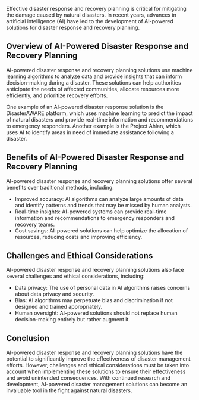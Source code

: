 
Effective disaster response and recovery planning is critical for mitigating the damage caused by natural disasters. In recent years, advances in artificial intelligence (AI) have led to the development of AI-powered solutions for disaster response and recovery planning.

Overview of AI-Powered Disaster Response and Recovery Planning
--------------------------------------------------------------

AI-powered disaster response and recovery planning solutions use machine learning algorithms to analyze data and provide insights that can inform decision-making during a disaster. These solutions can help authorities anticipate the needs of affected communities, allocate resources more efficiently, and prioritize recovery efforts.

One example of an AI-powered disaster response solution is the DisasterAWARE platform, which uses machine learning to predict the impact of natural disasters and provide real-time information and recommendations to emergency responders. Another example is the Project Ahlan, which uses AI to identify areas in need of immediate assistance following a disaster.

Benefits of AI-Powered Disaster Response and Recovery Planning
--------------------------------------------------------------

AI-powered disaster response and recovery planning solutions offer several benefits over traditional methods, including:

* Improved accuracy: AI algorithms can analyze large amounts of data and identify patterns and trends that may be missed by human analysts.
* Real-time insights: AI-powered systems can provide real-time information and recommendations to emergency responders and recovery teams.
* Cost savings: AI-powered solutions can help optimize the allocation of resources, reducing costs and improving efficiency.

Challenges and Ethical Considerations
-------------------------------------

AI-powered disaster response and recovery planning solutions also face several challenges and ethical considerations, including:

* Data privacy: The use of personal data in AI algorithms raises concerns about data privacy and security.
* Bias: AI algorithms may perpetuate bias and discrimination if not designed and trained appropriately.
* Human oversight: AI-powered solutions should not replace human decision-making entirely but rather augment it.

Conclusion
----------

AI-powered disaster response and recovery planning solutions have the potential to significantly improve the effectiveness of disaster management efforts. However, challenges and ethical considerations must be taken into account when implementing these solutions to ensure their effectiveness and avoid unintended consequences. With continued research and development, AI-powered disaster management solutions can become an invaluable tool in the fight against natural disasters.
